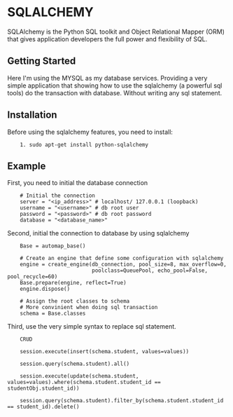 # SQLALCHEMY

SQLAlchemy is the Python SQL toolkit and Object Relational Mapper (ORM) that gives application developers the full power and flexibility of SQL.

## Getting Started

Here I'm using the MYSQL as my database services. Providing a very simple application that showing how to use the sqlalchemy (a powerful sql tools) do the transaction with database. Without writing any sql statement.

## Installation

Before using the sqlalchemy features, you need to install:
```
    1. sudo apt-get install python-sqlalchemy
```

## Example

First, you need to initial the database connection

```
    # Initial the connection
    server = "<ip_address>" # localhost/ 127.0.0.1 (loopback)
    username = "<username>" # db root user
    password = "<password>" # db root password
    database = "<database_name>"
```

Second, initial the connection to database by using sqlalchemy

```
    Base = automap_base()

    # Create an engine that define some configuration with sqlalchemy
    engine = create_engine(db_connection, pool_size=8, max_overflow=0,
                           poolclass=QueuePool, echo_pool=False, pool_recycle=60)
    Base.prepare(engine, reflect=True)
    engine.dispose()

    # Assign the root classes to schema
    # More convinient when doing sql transaction
    schema = Base.classes

```

Third, use the very simple syntax to replace sql statement.

```
    CRUD
    
    session.execute(insert(schema.student, values=values))
    
    session.query(schema.student).all()
    
    session.execute(update(schema.student, values=values).where(schema.student.student_id == studentObj.student_id))

    session.query(schema.student).filter_by(schema.student.student_id == student_id).delete()



```